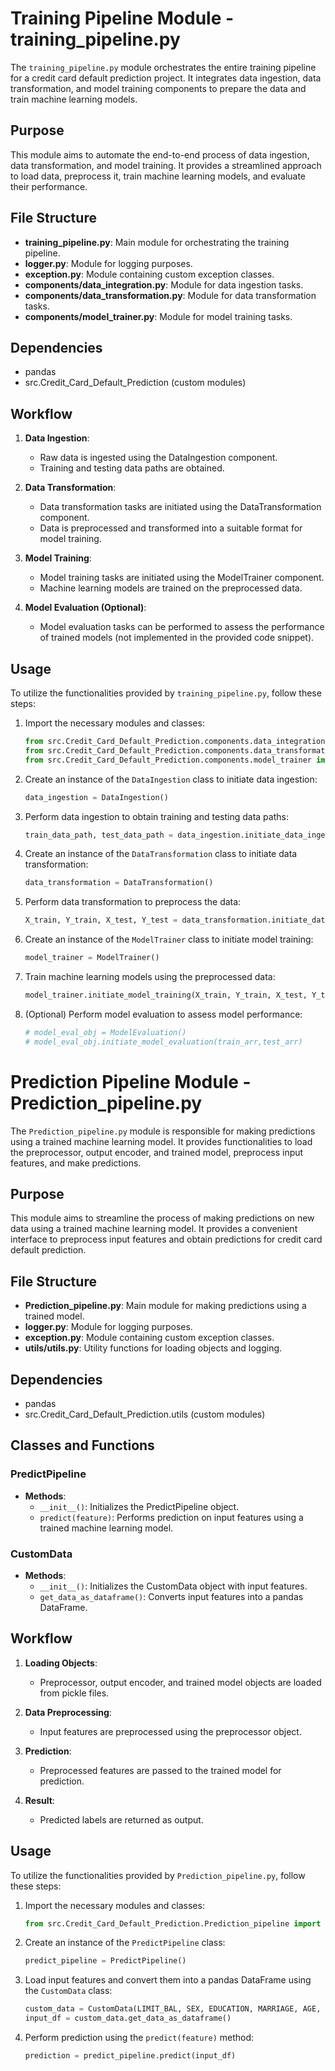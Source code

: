 # Training Pipeline Module - training_pipeline.py

The `training_pipeline.py` module orchestrates the entire training pipeline for a credit card default prediction project. It integrates data ingestion, data transformation, and model training components to prepare the data and train machine learning models.

## Purpose
This module aims to automate the end-to-end process of data ingestion, data transformation, and model training. It provides a streamlined approach to load data, preprocess it, train machine learning models, and evaluate their performance.

## File Structure
- **training_pipeline.py**: Main module for orchestrating the training pipeline.
- **logger.py**: Module for logging purposes.
- **exception.py**: Module containing custom exception classes.
- **components/data_integration.py**: Module for data ingestion tasks.
- **components/data_transformation.py**: Module for data transformation tasks.
- **components/model_trainer.py**: Module for model training tasks.

## Dependencies
- pandas
- src.Credit_Card_Default_Prediction (custom modules)

## Workflow
1. **Data Ingestion**:
    - Raw data is ingested using the DataIngestion component.
    - Training and testing data paths are obtained.

2. **Data Transformation**:
    - Data transformation tasks are initiated using the DataTransformation component.
    - Data is preprocessed and transformed into a suitable format for model training.

3. **Model Training**:
    - Model training tasks are initiated using the ModelTrainer component.
    - Machine learning models are trained on the preprocessed data.

4. **Model Evaluation (Optional)**:
    - Model evaluation tasks can be performed to assess the performance of trained models (not implemented in the provided code snippet).

## Usage
To utilize the functionalities provided by `training_pipeline.py`, follow these steps:

1. Import the necessary modules and classes:
    ```python
    from src.Credit_Card_Default_Prediction.components.data_integration import DataIngestion
    from src.Credit_Card_Default_Prediction.components.data_transformation import DataTransformation
    from src.Credit_Card_Default_Prediction.components.model_trainer import ModelTrainer
    ```

2. Create an instance of the `DataIngestion` class to initiate data ingestion:
    ```python
    data_ingestion = DataIngestion()
    ```

3. Perform data ingestion to obtain training and testing data paths:
    ```python
    train_data_path, test_data_path = data_ingestion.initiate_data_ingestion()
    ```

4. Create an instance of the `DataTransformation` class to initiate data transformation:
    ```python
    data_transformation = DataTransformation()
    ```

5. Perform data transformation to preprocess the data:
    ```python
    X_train, Y_train, X_test, Y_test = data_transformation.initiate_data_transformation(train_data_path, test_data_path)
    ```

6. Create an instance of the `ModelTrainer` class to initiate model training:
    ```python
    model_trainer = ModelTrainer()
    ```

7. Train machine learning models using the preprocessed data:
    ```python
    model_trainer.initiate_model_training(X_train, Y_train, X_test, Y_test)
    ```

8. (Optional) Perform model evaluation to assess model performance:
    ```python
    # model_eval_obj = ModelEvaluation()
    # model_eval_obj.initiate_model_evaluation(train_arr,test_arr)
    ```

# Prediction Pipeline Module - Prediction_pipeline.py

The `Prediction_pipeline.py` module is responsible for making predictions using a trained machine learning model. It provides functionalities to load the preprocessor, output encoder, and trained model, preprocess input features, and make predictions.

## Purpose
This module aims to streamline the process of making predictions on new data using a trained machine learning model. It provides a convenient interface to preprocess input features and obtain predictions for credit card default prediction.

## File Structure
- **Prediction_pipeline.py**: Main module for making predictions using a trained model.
- **logger.py**: Module for logging purposes.
- **exception.py**: Module containing custom exception classes.
- **utils/utils.py**: Utility functions for loading objects and logging.

## Dependencies
- pandas
- src.Credit_Card_Default_Prediction.utils (custom modules)

## Classes and Functions

### PredictPipeline
- **Methods**:
    - `__init__()`: Initializes the PredictPipeline object.
    - `predict(feature)`: Performs prediction on input features using a trained machine learning model.

### CustomData
- **Methods**:
    - `__init__()`: Initializes the CustomData object with input features.
    - `get_data_as_dataframe()`: Converts input features into a pandas DataFrame.

## Workflow
1. **Loading Objects**:
    - Preprocessor, output encoder, and trained model objects are loaded from pickle files.

2. **Data Preprocessing**:
    - Input features are preprocessed using the preprocessor object.

3. **Prediction**:
    - Preprocessed features are passed to the trained model for prediction.

4. **Result**:
    - Predicted labels are returned as output.

## Usage
To utilize the functionalities provided by `Prediction_pipeline.py`, follow these steps:

1. Import the necessary modules and classes:
    ```python
    from src.Credit_Card_Default_Prediction.Prediction_pipeline import PredictPipeline, CustomData
    ```

2. Create an instance of the `PredictPipeline` class:
    ```python
    predict_pipeline = PredictPipeline()
    ```

3. Load input features and convert them into a pandas DataFrame using the `CustomData` class:
    ```python
    custom_data = CustomData(LIMIT_BAL, SEX, EDUCATION, MARRIAGE, AGE, PAY_0, PAY_2, PAY_3, PAY_4, PAY_5, PAY_6, BILL_AMT1, BILL_AMT2, BILL_AMT3, BILL_AMT4, BILL_AMT5, BILL_AMT6, PAY_AMT1, PAY_AMT2, PAY_AMT3, PAY_AMT4, PAY_AMT5, PAY_AMT6)
    input_df = custom_data.get_data_as_dataframe()
    ```

4. Perform prediction using the `predict(feature)` method:
    ```python
    prediction = predict_pipeline.predict(input_df)
    ```

